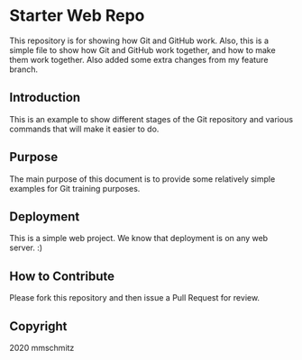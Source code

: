 # Starter Web Repo

This repository is for showing how Git and GitHub work. Also, this is a simple file to show how Git and GitHub work together, and how to make them work together. Also added some extra changes from my feature branch.

## Introduction 

This is an example to show different stages of the Git repository and various commands that will make it easier to do.

## Purpose

The main purpose of this document is to provide some relatively simple examples for Git training purposes.

## Deployment

This is a simple web project. We know that deployment is on any web server. :)

## How to Contribute

Please fork this repository and then issue a Pull Request for review.

## Copyright

2020 mmschmitz